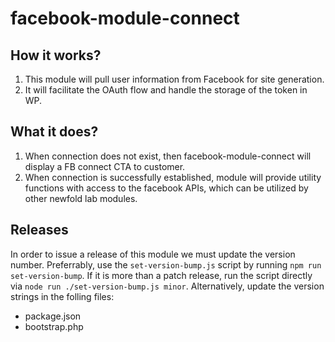# facebook-module-connect

## How it works?

1. This module will pull user information from Facebook for site generation.
2. It will facilitate the OAuth flow and handle the storage of the token in WP.

## What it does?

1. When connection does not exist, then facebook-module-connect will display a FB connect CTA to customer.
2. When connection is successfully established, module will provide utility functions with access to the facebook APIs, which can be utilized by other newfold lab modules.

## Releases

In order to issue a release of this module we must update the version number. Preferrably, use the `set-version-bump.js` script by running `npm run set-version-bump`. If it is more than a patch release, run the script directly via `node run ./set-version-bump.js minor`. Alternatively, update the version strings in the folling files:
- package.json
- bootstrap.php
